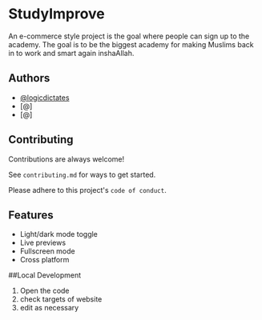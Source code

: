# StudyImprove

An e-commerce style project is the goal where people can sign up to the academy. 
The goal is to be the biggest academy for making Muslims back in to work and smart again inshaAllah.



## Authors

- [@logicdictates](https://www.github.com/logicdictates)
- [@]
- [@]
## Contributing

Contributions are always welcome!

See `contributing.md` for ways to get started.

Please adhere to this project's `code of conduct`.


## Features

- Light/dark mode toggle
- Live previews
- Fullscreen mode
- Cross platform

##Local Development
1. Open the code
2. check targets of website
3. edit as necessary